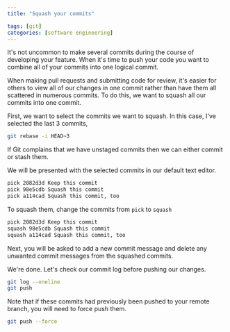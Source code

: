 ```yaml
---
title: "Squash your commits"

tags: [git]
categories: [software engineering]
---
```


It's not uncommon to make several commits during the course of developing your feature. When it's time to push your code you want to combine all of your commits into one logical commit.

When making pull requests and submitting code for review, it's easier for others to view all of our changes in one commit rather than have them all scattered in numerous commits. To do this, we want to squash all our commits into one commit.

First, we want to select the commits we want to squash. In this case, I've selected the last 3 commits,

```sh
git rebase -i HEAD~3
```

If Git complains that we have unstaged commits then we can either commit or stash them.

We will be presented with the selected commits in our default text editor.

```sh
pick 2082d3d Keep this commit
pick 98e5cdb Squash this commit
pick a114cad Squash this commit, too
```

To squash them, change the commits from `pick` to `squash`

```sh
pick 2082d3d Keep this commit
squash 98e5cdb Squash this commit
squash a114cad Squash this commit, too
```

Next, you will be asked to add a new commit message and delete any unwanted commit messages from the squashed commits.

We're done. Let's check our commit log before pushing our changes.

```sh
git log --oneline
git push
```

Note that if these commits had previously been pushed to your remote branch, you will need to force push them.

```sh
git push --force
```
